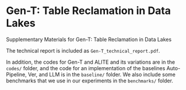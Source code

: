 # Gen-T: Table Reclamation in Data Lakes
Supplementary Materials for Gen-T: Table Reclamation in Data Lakes

The technical report is included as `Gen-T_technical_report.pdf`. 

In addition, the codes for Gen-T and ALITE and its variations are in the `codes/` folder, and the code for an implementation of the baselines Auto-Pipeline, Ver, and LLM is in the `baseline/` folder. We also include some benchmarks that we use in our experiments in the `benchmarks/` folder.
